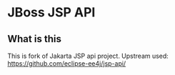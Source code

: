 JBoss JSP API
==================================

What is this
-----------------------

This is fork of Jakarta JSP api project.
Upstream used: https://github.com/eclipse-ee4j/jsp-api/

